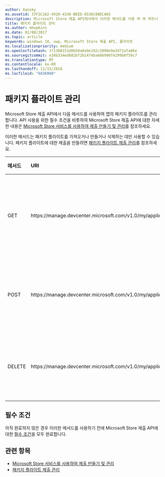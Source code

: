 ```yaml
---
author: Xansky
ms.assetid: 37F2C162-4910-4336-BEED-8536C88DCA65
description: Microsoft Store 제출 API에서에서 이러한 메서드를 사용 하 여 파트너 센터 계정에 등록 된 앱을 위한 패키지 플라이트를 관리 합니다.
title: 패키지 플라이트 관리
ms.author: mhopkins
ms.date: 02/08/2017
ms.topic: article
keywords: windows 10, uwp, Microsoft Store 제출 API, 플라이트
ms.localizationpriority: medium
ms.openlocfilehash: 1f1300151d8b50a0a9e192c2090e9a3d72afa86e
ms.sourcegitcommit: e38b334edb82bf2b1474ba686990f4299b8f59c7
ms.translationtype: MT
ms.contentlocale: ko-KR
ms.lasthandoff: 11/15/2018
ms.locfileid: "6836960"
---
```

# <a name="manage-package-flights"></a>패키지 플라이트 관리

Microsoft Store 제출 API에서 다음 메서드를 사용하여 앱의 패키지 플라이트를 관리합니다. API 사용을 위한 필수 조건을 비롯하여 Microsoft Store 제출 API에 대한 자세한 내용은 [Microsoft Store 서비스를 사용하여 제출 만들기 및 관리](create-and-manage-submissions-using-windows-store-services.md)를 참조하세요.

이러한 메서드는 패키지 플라이트를 가져오거나 만들거나 삭제하는 데만 사용할 수 있습니다. 패키지 플라이트에 대한 제출을 만들려면 [패키지 플라이트 제출 관리](manage-flight-submissions.md)를 참조하세요.

<table>
<colgroup>
<col width="10%" />
<col width="30%" />
<col width="60%" />
</colgroup>
<thead>
<tr class="header">
<th align="left">메서드</th>
<th align="left">URI</th>
<th align="left">설명</th>
</tr>
</thead>
<tbody>
<tr>
<td align="left">GET</td>
<td align="left">https://manage.devcenter.microsoft.com/v1.0/my/applications/{applicationId}/flights/{flightId}</td>
<td align="left"><a href="get-a-flight.md">패키지 플라이트 가져오기</a></td>
</tr>
<tr>
<td align="left">POST</td>
<td align="left">https://manage.devcenter.microsoft.com/v1.0/my/applications/{applicationId}/flights</td>
<td align="left"><a href="create-a-flight.md">패키지 플라이트 만들기</a></td>
</tr>
<tr>
<td align="left">DELETE</td>
<td align="left">https://manage.devcenter.microsoft.com/v1.0/my/applications/{applicationId}/flights/{flightId}</td>
<td align="left"><a href="delete-a-flight.md">패키지 플라이트 삭제</a></td>
</tr>
</tbody>
</table>

## <a name="prerequisites"></a>필수 조건

아직 완료하지 않은 경우 이러한 메서드를 사용하기 전에 Microsoft Store 제출 API에 대한 [필수 조건](create-and-manage-submissions-using-windows-store-services.md#prerequisites)을 모두 완료합니다.

## <a name="related-topics"></a>관련 항목

* [Microsoft Store 서비스를 사용하여 제출 만들기 및 관리](create-and-manage-submissions-using-windows-store-services.md)
* [패키지 플라이트 제출 관리](manage-flight-submissions.md)
